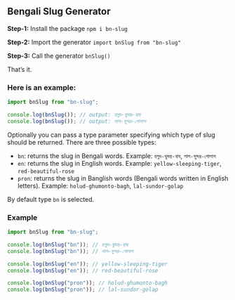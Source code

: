 ## Bengali Slug Generator

**Step-1:** Install the package `npm i bn-slug`

**Step-2:** Import the generator `import bnSlug from "bn-slug"`

**Step-3:** Call the generator `bnSlug()`

That’s it.

### Here is an example:
```javascript
import bnSlug from "bn-slug";

console.log(bnSlug()); // output: হলুদ-ঘুমন্ত-বাঘ
console.log(bnSlug()); // output: লাল-সুন্দর-গোলাপ
```

Optionally you can pass a type parameter specifying which type of slug should be returned. 
There are three possible types: 
* `bn`: returns the slug in Bengali words. Example: `হলুদ-ঘুমন্ত-বাঘ`, `লাল-সুন্দর-গোলাপ`
* `en`: returns the slug in English words. Example: `yellow-sleeping-tiger`, `red-beautiful-rose`
* `pron`: returns the slug in Banglish words (Bengali words written in English letters). Example: `holud-ghumonto-bagh`, `lal-sundor-golap`

By default type `bn` is selected.

### Example
```javascript
import bnSlug from "bn-slug";

console.log(bnSlug("bn")); // হলুদ-ঘুমন্ত-বাঘ
console.log(bnSlug("bn")); // লাল-সুন্দর-গোলাপ

console.log(bnSlug("en")); // yellow-sleeping-tiger
console.log(bnSlug("en")); // red-beautiful-rose

console.log(bnSlug("pron")); // holud-ghumonto-bagh
console.log(bnSlug("pron")); // lal-sundor-golap
```
